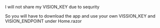 I will not share my VISION_KEY due to sequrity

So you will have to download the app and use your own VISSION_KEY and VISION_ENDPOINT under Home.razor
